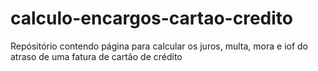 # calculo-encargos-cartao-credito
Repósitório contendo página para calcular os juros, multa, mora e iof do atraso de uma fatura de cartão de crédito
